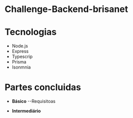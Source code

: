 # Challenge-Backend-brisanet


# Tecnologias
- Node.js
- Express
- Typescrip
- Prisma
- Isonmnia

# Partes concluidas

- __Básico__
--Requisitoas

- __Intermediário__
